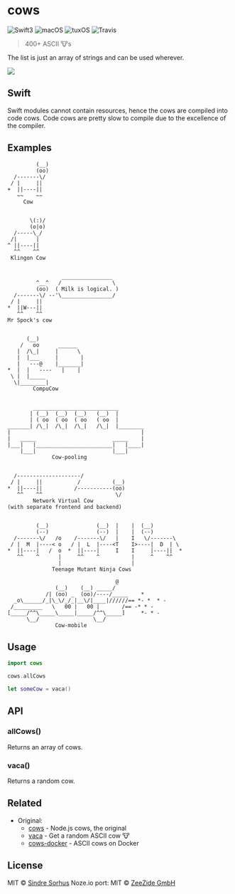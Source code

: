 # cows

![Swift3](https://img.shields.io/badge/swift-3-blue.svg)
![macOS](https://img.shields.io/badge/os-macOS-green.svg?style=flat)
![tuxOS](https://img.shields.io/badge/os-tuxOS-green.svg?style=flat)
![Travis](https://travis-ci.org/AlwaysRightInstitute/cows.svg?branch=develop)

> 400+ ASCII 🐮s

The list is just an array of strings and can be used wherever.

![](https://cloud.githubusercontent.com/assets/170270/13090998/a9cdd6b0-d52b-11e5-83ec-614143c9a3bb.png)

## Swift

Swift modules cannot contain resources, hence the cows are compiled into code
cows. Code cows are pretty slow to compile due to the excellence of the
compiler.

## Examples

```
         (__)
         (oo)
  /-------\/
 / |     ||
+  ||----||
   ~~    ~~
     Cow


       \(:)/
       (o|o)
  /-----\_/
 /|      |
^ ||----||
  ^^    ^^
 Klingon Cow


                 ________________
         ^__^   /                \
         (oo)  ( Milk is logical. )
  /-------\/ --'\________________/
 / |     ||
*  ||W---||
   ^^    ^^
Mr Spock's cow


      (__)
    /   oo      ______
   |  /\_|     |      \
   |  |___     |       |
   |   ---@    |_______|
*  |  |   ----   |    |
 \ |  |_____
  \|________|
        CompuCow


        ___________________________
       | (__)  (__)  (__)   (__)  |
       | ( oo  ( oo  ( oo   ( oo  |
_______| /\_|  /\_|  /\_|   /\_|  |________
|                                         |
|   _____                        _____    |
|___|   |________________________|   |____|
    |___|                        |___|
              Cow-pooling


  /--------------------/
 / |     ||           /          (__)
*  ||----||          /-----------(oo)
   ^^    ^^                       \/
        Network Virtual Cow
(with separate frontend and backend)


         (__)               (__)  |    |  (__)
         (--)               (--)  |    |  (--)
  /-------\/   /o    /-------\/   |    I   \/-------\
 / |  M  |----< o   / |  L  |----<T    I>----|  D  | \
*  ||----|   /  o  *  ||----|     I    I     |----||  *
   ^^    ^      |     ^^    ^          |     ^    ^^
                |                      |
              Teenage Mutant Ninja Cows

                                  @
               (__)    (__) _____/
            /| (oo) _  (oo)/----/_____    *
  _o\______/_|\_\/_/_|__\/|____|//////== *- *  * -
 /_________   \   00 |   00 |       /== -* * -
[_____/^^\_____\_____|_____/^^\_____]     *- * -
      \__/                 \__/
               Cow-mobile
```


## Usage

```swift
import cows

cows.allCows

let someCow = vaca()
```


## API

### allCows()

Returns an array of cows.

### vaca()

Returns a random cow.


## Related

- Original:
  - [cows](https://github.com/sindresorhus/cows) - Node.js cows, the original
  - [vaca](https://github.com/sindresorhus/vaca) - Get a random ASCII cow 🐮
  - [cows-docker](https://github.com/alexellis/cows-docker) - ASCII cows on Docker


## License

MIT © [Sindre Sorhus](http://sindresorhus.com)
Noze.io port: MIT © [ZeeZide GmbH](http://zeezide.de)
